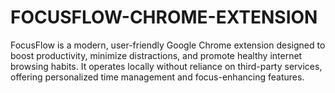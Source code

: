 # FOCUSFLOW-CHROME-EXTENSION
FocusFlow is a modern, user-friendly Google Chrome extension designed to boost productivity, minimize distractions, and promote healthy internet browsing habits. It operates locally without reliance on third-party services, offering personalized time management and focus-enhancing features.
